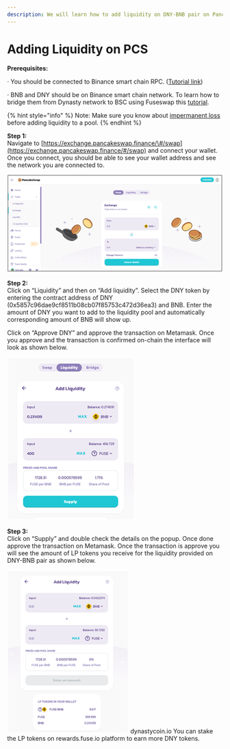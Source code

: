 ```yaml
---
description: We will learn how to add liquidity on DNY-BNB pair on Pancakeswap.
---
```


# Adding Liquidity on PCS

**Prerequisites:**

·        You should be connected to Binance smart chain RPC. \([Tutorial link](https://academy.binance.com/en/articles/connecting-metamask-to-binance-smart-chain)\)

·        BNB and DNY should be on Binance smart chain network. To learn how to bridge them from Dynasty network to BSC using Fuseswap this [tutorial](https://docs.dynastycoin.io/the-fuse-chain/token-bridges/transfer-fuse-using-bridge-on-fuseswap).

{% hint style="info" %}
Note: Make sure you know about [impermanent loss](https://academy.binance.com/en/articles/impermanent-loss-explained) before adding liquidity to a pool.
{% endhint %}

**Step 1:**  
Navigate to [https://exchange.pancakeswap.finance/\#/swap](https://exchange.pancakeswap.finance/#/swap) and connect your wallet. Once you connect, you should be able to see your wallet address and see the network you are connected to.

![](../.gitbook/assets/image%20%2810%29.png)


  
**Step 2:**  
Click on “Liquidity” and then on “Add liquidity”. Select the DNY token by entering the contract address of DNY \(0x5857c96dae9cf8511b08cb07f85753c472d36ea3\) and BNB. Enter the amount of DNY you want to add to the liquidity pool and automatically corresponding amount of BNB will show up.  
  
 Click on “Approve DNY” and approve the transaction on Metamask. Once you approve and the transaction is confirmed on-chain the interface will look as shown below.

![](../.gitbook/assets/image%20%289%29.png)

**Step 3:**  
Click on “Supply” and double check the details on the popup. Once done approve the transaction on Metamask. Once the transaction is approve you will see the amount of LP tokens you receive for the liquidity provided on DNY-BNB pair as shown below.

![](../.gitbook/assets/image%20%2811%29.png)
dynastycoin.io
You can stake the LP tokens on rewards.fuse.io platform to earn more DNY tokens.


